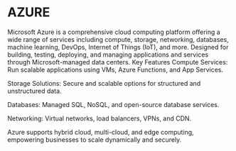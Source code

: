 # AZURE
Microsoft Azure is a comprehensive cloud computing platform offering a wide range of services including compute, storage, networking, databases, machine learning, DevOps, Internet of Things (IoT), and more. Designed for building, testing, deploying, and managing applications and services through Microsoft-managed data centers.
 Key Features
Compute Services: Run scalable applications using VMs, Azure Functions, and App Services.

Storage Solutions: Secure and scalable options for structured and unstructured data.

Databases: Managed SQL, NoSQL, and open-source database services.

Networking: Virtual networks, load balancers, VPNs, and CDN.

Azure supports hybrid cloud, multi-cloud, and edge computing, empowering businesses to scale dynamically and securely.
